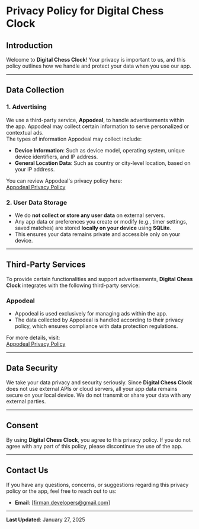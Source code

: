 # Privacy Policy for Digital Chess Clock

## Introduction  
Welcome to **Digital Chess Clock**! Your privacy is important to us, and this policy outlines how we handle and protect your data when you use our app.

---

## Data Collection  
### 1. **Advertising**  
We use a third-party service, **Appodeal**, to handle advertisements within the app. Appodeal may collect certain information to serve personalized or contextual ads.  
The types of information Appodeal may collect include:  
- **Device Information**: Such as device model, operating system, unique device identifiers, and IP address.  
- **General Location Data**: Such as country or city-level location, based on your IP address.  

You can review Appodeal's privacy policy here:  
[Appodeal Privacy Policy](https://www.appodeal.com/home/privacy-policy/)

### 2. **User Data Storage**  
- We do **not collect or store any user data** on external servers.  
- Any app data or preferences you create or modify (e.g., timer settings, saved matches) are stored **locally on your device** using **SQLite**.  
- This ensures your data remains private and accessible only on your device.

---

## Third-Party Services  
To provide certain functionalities and support advertisements, **Digital Chess Clock** integrates with the following third-party service:  

### **Appodeal**  
- Appodeal is used exclusively for managing ads within the app.  
- The data collected by Appodeal is handled according to their privacy policy, which ensures compliance with data protection regulations.  

For more details, visit:  
[Appodeal Privacy Policy](https://www.appodeal.com/home/privacy-policy/)

---

## Data Security  
We take your data privacy and security seriously. Since **Digital Chess Clock** does not use external APIs or cloud servers, all your app data remains secure on your local device. We do not transmit or share your data with any external parties.

---

## Consent  
By using **Digital Chess Clock**, you agree to this privacy policy. If you do not agree with any part of this policy, please discontinue the use of the app.

---

## Contact Us  
If you have any questions, concerns, or suggestions regarding this privacy policy or the app, feel free to reach out to us:  
- **Email**: [firman.developers@gmail.com]

---

**Last Updated**: January 27, 2025  
